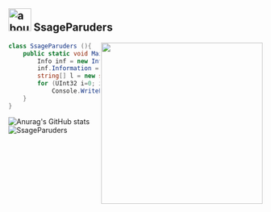 ## <img width="45" alt="about" src="https://raw.github.com/elizarov/elizarov/master/about.png"> SsageParuders <br>
<img align="right" width="320" src="https://i.imgur.com/ugWb6BU.gif" />

```C#
class SsageParuders (){
    public static void Main(string[] args) {
        Info inf = new Info();
        inf.Information = "Programmer and Game Developer"
        string[] l = new string[5] {"C", "C++", "Java"};
        for (UInt32 i=0; i < l.Length; i++)
            Console.WriteLine("Langs {0}", string.Format(l[(int)i]));
    }
}
```
![Anurag's GitHub stats](https://github-readme-stats.vercel.app/api?username=SsageParuders&theme=radical&show_icons=true) 
![SsageParuders](https://github-readme-stats.vercel.app/api/top-langs/?username=SsageParuders&hide=html&layout=compact&theme=radical) 
<!--
**SsageParuders/SsageParuders** is a ✨ _special_ ✨ repository because its `README.md` (this file) appears on your GitHub profile.

Here are some ideas to get you started:

- 🔭 I’m currently working on ...
- 🌱 I’m currently learning ...
- 👯 I’m looking to collaborate on ...
- 🤔 I’m looking for help with ...
- 💬 Ask me about ...
- 📫 How to reach me: ...
- 😄 Pronouns: ...
- ⚡ Fun fact: ...
-->
